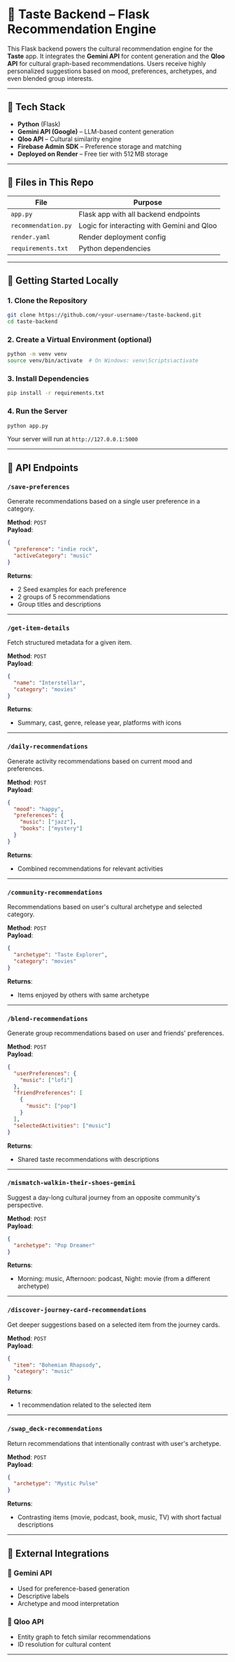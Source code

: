 # 🧠 Taste Backend – Flask Recommendation Engine

This Flask backend powers the cultural recommendation engine for the **Taste** app. It integrates the **Gemini API** for content generation and the **Qloo API** for cultural graph-based recommendations. Users receive highly personalized suggestions based on mood, preferences, archetypes, and even blended group interests.

---

## 🔧 Tech Stack

- **Python** (Flask)
- **Gemini API (Google)** – LLM-based content generation
- **Qloo API** – Cultural similarity engine
- **Firebase Admin SDK** – Preference storage and matching
- **Deployed on Render** – Free tier with 512 MB storage

---

## 📁 Files in This Repo

| File               | Purpose                                      |
|--------------------|----------------------------------------------|
| `app.py`           | Flask app with all backend endpoints         |
| `recommendation.py`| Logic for interacting with Gemini and Qloo   |
| `render.yaml`      | Render deployment config                     |
| `requirements.txt` | Python dependencies                          |

---

## 🚀 Getting Started Locally

### 1. Clone the Repository

```bash
git clone https://github.com/<your-username>/taste-backend.git
cd taste-backend
```

### 2. Create a Virtual Environment (optional)

```bash
python -m venv venv
source venv/bin/activate  # On Windows: venv\Scripts\activate
```

### 3. Install Dependencies

```bash
pip install -r requirements.txt
```

### 4. Run the Server

```bash
python app.py
```

Your server will run at `http://127.0.0.1:5000`

---

## 🔌 API Endpoints

### `/save-preferences`  
Generate recommendations based on a single user preference in a category.

**Method**: `POST`  
**Payload**:

```json
{
  "preference": "indie rock",
  "activeCategory": "music"
}
```

**Returns**:
- 2 Seed examples for each preference
- 2 groups of 5 recommendations
- Group titles and descriptions

---

### `/get-item-details`  
Fetch structured metadata for a given item.

**Method**: `POST`  
**Payload**:

```json
{
  "name": "Interstellar",
  "category": "movies"
}
```

**Returns**:
- Summary, cast, genre, release year, platforms with icons

---

### `/daily-recommendations`  
Generate activity recommendations based on current mood and preferences.

**Method**: `POST`  
**Payload**:

```json
{
  "mood": "happy",
  "preferences": {
    "music": ["jazz"],
    "books": ["mystery"]
  }
}
```

**Returns**:
- Combined recommendations for relevant activities

---

### `/community-recommendations`  
Recommendations based on user's cultural archetype and selected category.

**Method**: `POST`  
**Payload**:

```json
{
  "archetype": "Taste Explorer",
  "category": "movies"
}
```

**Returns**:
- Items enjoyed by others with same archetype

---

### `/blend-recommendations`  
Generate group recommendations based on user and friends' preferences.

**Method**: `POST`  
**Payload**:

```json
{
  "userPreferences": {
    "music": ["lofi"]
  },
  "friendPreferences": [
    {
      "music": ["pop"]
    }
  ],
  "selectedActivities": ["music"]
}
```

**Returns**:
- Shared taste recommendations with descriptions

---

### `/mismatch-walkin-their-shoes-gemini`  
Suggest a day-long cultural journey from an opposite community's perspective.

**Method**: `POST`  
**Payload**:

```json
{
  "archetype": "Pop Dreamer"
}
```

**Returns**:
- Morning: music, Afternoon: podcast, Night: movie (from a different archetype)

---

### `/discover-journey-card-recommendations`  
Get deeper suggestions based on a selected item from the journey cards.

**Method**: `POST`  
**Payload**:

```json
{
  "item": "Bohemian Rhapsody",
  "category": "music"
}
```

**Returns**:
- 1 recommendation related to the selected item

---

### `/swap_deck-recommendations`  
Return recommendations that intentionally contrast with user's archetype.

**Method**: `POST`  
**Payload**:

```json
{
  "archetype": "Mystic Pulse"
}
```

**Returns**:
- Contrasting items (movie, podcast, book, music, TV) with short factual descriptions

---

## 📡 External Integrations

### 🔷 Gemini API
- Used for preference-based generation
- Descriptive labels
- Archetype and mood interpretation

### 🔶 Qloo API
- Entity graph to fetch similar recommendations
- ID resolution for cultural content

---


